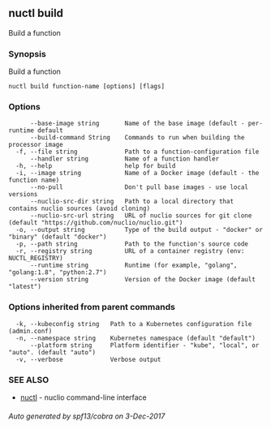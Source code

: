 ## nuctl build

Build a function

### Synopsis


Build a function

```
nuctl build function-name [options] [flags]
```

### Options

```
      --base-image string       Name of the base image (default - per-runtime default
      --build-command String    Commands to run when building the processor image
  -f, --file string             Path to a function-configuration file
      --handler string          Name of a function handler
  -h, --help                    help for build
  -i, --image string            Name of a Docker image (default - the function name)
      --no-pull                 Don't pull base images - use local versions
      --nuclio-src-dir string   Path to a local directory that contains nuclio sources (avoid cloning)
      --nuclio-src-url string   URL of nuclio sources for git clone (default "https://github.com/nuclio/nuclio.git")
  -o, --output string           Type of the build output - "docker" or "binary" (default "docker")
  -p, --path string             Path to the function's source code
  -r, --registry string         URL of a container registry (env: NUCTL_REGISTRY)
      --runtime string          Runtime (for example, "golang", "golang:1.8", "python:2.7")
      --version string          Version of the Docker image (default "latest")
```

### Options inherited from parent commands

```
  -k, --kubeconfig string   Path to a Kubernetes configuration file (admin.conf)
  -n, --namespace string    Kubernetes namespace (default "default")
      --platform string     Platform identifier - "kube", "local", or "auto". (default "auto")
  -v, --verbose             Verbose output
```

### SEE ALSO
* [nuctl](nuctl.md)	 - nuclio command-line interface

###### Auto generated by spf13/cobra on 3-Dec-2017
